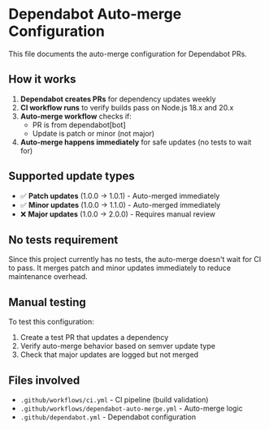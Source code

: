 # Dependabot Auto-merge Configuration

This file documents the auto-merge configuration for Dependabot PRs.

## How it works

1. **Dependabot creates PRs** for dependency updates weekly
2. **CI workflow runs** to verify builds pass on Node.js 18.x and 20.x
3. **Auto-merge workflow** checks if:
   - PR is from dependabot[bot]
   - Update is patch or minor (not major)
4. **Auto-merge happens immediately** for safe updates (no tests to wait for)

## Supported update types

- ✅ **Patch updates** (1.0.0 → 1.0.1) - Auto-merged immediately
- ✅ **Minor updates** (1.0.0 → 1.1.0) - Auto-merged immediately  
- ❌ **Major updates** (1.0.0 → 2.0.0) - Requires manual review

## No tests requirement

Since this project currently has no tests, the auto-merge doesn't wait for CI to pass. It merges patch and minor updates immediately to reduce maintenance overhead.

## Manual testing

To test this configuration:
1. Create a test PR that updates a dependency
2. Verify auto-merge behavior based on semver update type
3. Check that major updates are logged but not merged

## Files involved

- `.github/workflows/ci.yml` - CI pipeline (build validation)
- `.github/workflows/dependabot-auto-merge.yml` - Auto-merge logic
- `.github/dependabot.yml` - Dependabot configuration